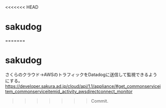 <<<<<<< HEAD
# sakudog
=======
# sakudog
さくらのクラウド→AWSのトラフィックをDatadogに送信して監視できるようにする。
https://developer.sakura.ad.jp/cloud/api/1.1/appliance/#get_commonserviceitem_commonserviceitemid_activity_awsdirectconnect_monitor
>>>>>>> Commit.
